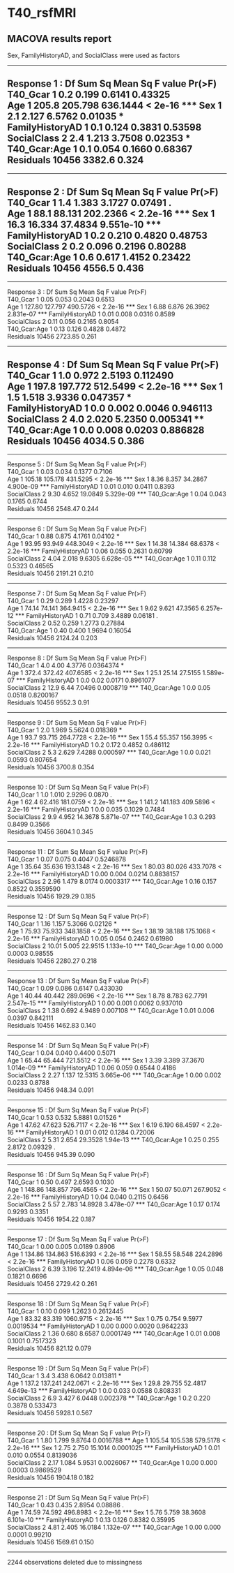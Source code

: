 # T40_rsfMRI
## MACOVA results report
Sex, FamilyHistoryAD, and SocialClass were used as factors

--- 
Response 1 :
                   Df Sum Sq Mean Sq  F value  Pr(>F)    
T40_Gcar            1    0.2   0.199   0.6141 0.43325    
Age                 1  205.8 205.798 636.1444 < 2e-16 ***
Sex                 1    2.1   2.127   6.5762 0.01035 *  
FamilyHistoryAD     1    0.1   0.124   0.3831 0.53598    
SocialClass         2    2.4   1.213   3.7508 0.02353 *  
T40_Gcar:Age        1    0.1   0.054   0.1660 0.68367    
Residuals       10456 3382.6   0.324                     
---
---
 Response 2 :
                   Df Sum Sq Mean Sq  F value    Pr(>F)    
T40_Gcar            1    1.4   1.383   3.1727   0.07491 .  
Age                 1   88.1  88.131 202.2366 < 2.2e-16 ***
Sex                 1   16.3  16.334  37.4834 9.551e-10 ***
FamilyHistoryAD     1    0.2   0.210   0.4820   0.48753    
SocialClass         2    0.2   0.096   0.2196   0.80288    
T40_Gcar:Age        1    0.6   0.617   1.4152   0.23422    
Residuals       10456 4556.5   0.436                       
---
---
 Response 3 :
                   Df  Sum Sq Mean Sq  F value    Pr(>F)    
T40_Gcar            1    0.05   0.053   0.2043    0.6513    
Age                 1  127.80 127.797 490.5726 < 2.2e-16 ***
Sex                 1    6.88   6.876  26.3962 2.831e-07 ***
FamilyHistoryAD     1    0.01   0.008   0.0316    0.8589    
SocialClass         2    0.11   0.056   0.2165    0.8054    
T40_Gcar:Age        1    0.13   0.126   0.4828    0.4872    
Residuals       10456 2723.85   0.261                       

---
 Response 4 :
                   Df Sum Sq Mean Sq  F value    Pr(>F)    
T40_Gcar            1    1.0   0.972   2.5193  0.112490    
Age                 1  197.8 197.772 512.5499 < 2.2e-16 ***
Sex                 1    1.5   1.518   3.9336  0.047357 *  
FamilyHistoryAD     1    0.0   0.002   0.0046  0.946113    
SocialClass         2    4.0   2.020   5.2350  0.005341 ** 
T40_Gcar:Age        1    0.0   0.008   0.0203  0.886828    
Residuals       10456 4034.5   0.386                       
---
---
 Response 5 :
                   Df  Sum Sq Mean Sq  F value    Pr(>F)    
T40_Gcar            1    0.03   0.034   0.1377    0.7106    
Age                 1  105.18 105.178 431.5295 < 2.2e-16 ***
Sex                 1    8.36   8.357  34.2867 4.900e-09 ***
FamilyHistoryAD     1    0.01   0.010   0.0411    0.8393    
SocialClass         2    9.30   4.652  19.0849 5.329e-09 ***
T40_Gcar:Age        1    0.04   0.043   0.1765    0.6744    
Residuals       10456 2548.47   0.244                       

---
 Response 6 :
                   Df  Sum Sq Mean Sq  F value    Pr(>F)    
T40_Gcar            1    0.88   0.875   4.1761   0.04102 *  
Age                 1   93.95  93.949 448.3049 < 2.2e-16 ***
Sex                 1   14.38  14.384  68.6378 < 2.2e-16 ***
FamilyHistoryAD     1    0.06   0.055   0.2631   0.60799    
SocialClass         2    4.04   2.018   9.6305 6.628e-05 ***
T40_Gcar:Age        1    0.11   0.112   0.5323   0.46565    
Residuals       10456 2191.21   0.210                       

---
 Response 7 :
                   Df  Sum Sq Mean Sq  F value    Pr(>F)    
T40_Gcar            1    0.29   0.289   1.4228   0.23297    
Age                 1   74.14  74.141 364.9415 < 2.2e-16 ***
Sex                 1    9.62   9.621  47.3565 6.257e-12 ***
FamilyHistoryAD     1    0.71   0.709   3.4889   0.06181 .  
SocialClass         2    0.52   0.259   1.2773   0.27884    
T40_Gcar:Age        1    0.40   0.400   1.9694   0.16054    
Residuals       10456 2124.24   0.203                       

---
 Response 8 :
                   Df Sum Sq Mean Sq  F value    Pr(>F)    
T40_Gcar            1    4.0    4.00   4.3776 0.0364374 *  
Age                 1  372.4  372.42 407.6585 < 2.2e-16 ***
Sex                 1   25.1   25.14  27.5155 1.589e-07 ***
FamilyHistoryAD     1    0.0    0.02   0.0171 0.8961077    
SocialClass         2   12.9    6.44   7.0496 0.0008719 ***
T40_Gcar:Age        1    0.0    0.05   0.0518 0.8200167    
Residuals       10456 9552.3    0.91                       

---
 Response 9 :
                   Df Sum Sq Mean Sq  F value    Pr(>F)    
T40_Gcar            1    2.0   1.969   5.5624  0.018369 *  
Age                 1   93.7  93.715 264.7728 < 2.2e-16 ***
Sex                 1   55.4  55.357 156.3995 < 2.2e-16 ***
FamilyHistoryAD     1    0.2   0.172   0.4852  0.486112    
SocialClass         2    5.3   2.629   7.4288  0.000597 ***
T40_Gcar:Age        1    0.0   0.021   0.0593  0.807654    
Residuals       10456 3700.8   0.354                       

---
 Response 10 :
                   Df Sum Sq Mean Sq  F value    Pr(>F)    
T40_Gcar            1    1.0   1.010   2.9296    0.0870 .  
Age                 1   62.4  62.416 181.0759 < 2.2e-16 ***
Sex                 1  141.2 141.183 409.5896 < 2.2e-16 ***
FamilyHistoryAD     1    0.0   0.035   0.1029    0.7484    
SocialClass         2    9.9   4.952  14.3678 5.871e-07 ***
T40_Gcar:Age        1    0.3   0.293   0.8499    0.3566    
Residuals       10456 3604.1   0.345                       

---
 Response 11 :
                   Df  Sum Sq Mean Sq  F value    Pr(>F)    
T40_Gcar            1    0.07   0.075   0.4047 0.5246878    
Age                 1   35.64  35.636 193.1348 < 2.2e-16 ***
Sex                 1   80.03  80.026 433.7078 < 2.2e-16 ***
FamilyHistoryAD     1    0.00   0.004   0.0214 0.8838157    
SocialClass         2    2.96   1.479   8.0174 0.0003317 ***
T40_Gcar:Age        1    0.16   0.157   0.8522 0.3559590    
Residuals       10456 1929.29   0.185                       

---
 Response 12 :
                   Df  Sum Sq Mean Sq  F value    Pr(>F)    
T40_Gcar            1    1.16   1.157   5.3066   0.02126 *  
Age                 1   75.93  75.933 348.1858 < 2.2e-16 ***
Sex                 1   38.19  38.188 175.1068 < 2.2e-16 ***
FamilyHistoryAD     1    0.05   0.054   0.2462   0.61980    
SocialClass         2   10.01   5.005  22.9515 1.133e-10 ***
T40_Gcar:Age        1    0.00   0.000   0.0003   0.98555    
Residuals       10456 2280.27   0.218                       

---
 Response 13 :
                   Df  Sum Sq Mean Sq  F value    Pr(>F)    
T40_Gcar            1    0.09   0.086   0.6147  0.433030    
Age                 1   40.44  40.442 289.0696 < 2.2e-16 ***
Sex                 1    8.78   8.783  62.7791 2.547e-15 ***
FamilyHistoryAD     1    0.00   0.001   0.0062  0.937010    
SocialClass         2    1.38   0.692   4.9489  0.007108 ** 
T40_Gcar:Age        1    0.01   0.006   0.0397  0.842111    
Residuals       10456 1462.83   0.140                       

---
 Response 14 :
                   Df Sum Sq Mean Sq  F value    Pr(>F)    
T40_Gcar            1   0.04   0.040   0.4400    0.5071    
Age                 1  65.44  65.444 721.5512 < 2.2e-16 ***
Sex                 1   3.39   3.389  37.3670 1.014e-09 ***
FamilyHistoryAD     1   0.06   0.059   0.6544    0.4186    
SocialClass         2   2.27   1.137  12.5315 3.665e-06 ***
T40_Gcar:Age        1   0.00   0.002   0.0233    0.8788    
Residuals       10456 948.34   0.091                       

---
 Response 15 :
                   Df Sum Sq Mean Sq  F value    Pr(>F)    
T40_Gcar            1   0.53   0.532   5.8881   0.01526 *  
Age                 1  47.62  47.623 526.7117 < 2.2e-16 ***
Sex                 1   6.19   6.190  68.4597 < 2.2e-16 ***
FamilyHistoryAD     1   0.01   0.012   0.1284   0.72006    
SocialClass         2   5.31   2.654  29.3528  1.94e-13 ***
T40_Gcar:Age        1   0.25   0.255   2.8172   0.09329 .  
Residuals       10456 945.39   0.090                       

---
 Response 16 :
                   Df  Sum Sq Mean Sq  F value    Pr(>F)    
T40_Gcar            1    0.50   0.497   2.6593    0.1030    
Age                 1  148.86 148.857 796.4565 < 2.2e-16 ***
Sex                 1   50.07  50.071 267.9052 < 2.2e-16 ***
FamilyHistoryAD     1    0.04   0.040   0.2115    0.6456    
SocialClass         2    5.57   2.783  14.8928 3.478e-07 ***
T40_Gcar:Age        1    0.17   0.174   0.9293    0.3351    
Residuals       10456 1954.22   0.187                       

---
 Response 17 :
                   Df  Sum Sq Mean Sq  F value    Pr(>F)    
T40_Gcar            1    0.00   0.005   0.0189    0.8906    
Age                 1  134.86 134.863 516.6393 < 2.2e-16 ***
Sex                 1   58.55  58.548 224.2896 < 2.2e-16 ***
FamilyHistoryAD     1    0.06   0.059   0.2278    0.6332    
SocialClass         2    6.39   3.196  12.2419 4.894e-06 ***
T40_Gcar:Age        1    0.05   0.048   0.1821    0.6696    
Residuals       10456 2729.42   0.261                       

---
 Response 18 :
                   Df Sum Sq Mean Sq   F value    Pr(>F)    
T40_Gcar            1   0.10   0.099    1.2623 0.2612445    
Age                 1  83.32  83.319 1060.9715 < 2.2e-16 ***
Sex                 1   0.75   0.754    9.5977 0.0019534 ** 
FamilyHistoryAD     1   0.00   0.000    0.0020 0.9642233    
SocialClass         2   1.36   0.680    8.6587 0.0001749 ***
T40_Gcar:Age        1   0.01   0.008    0.1001 0.7517323    
Residuals       10456 821.12   0.079                        

---
 Response 19 :
                   Df Sum Sq Mean Sq  F value    Pr(>F)    
T40_Gcar            1    3.4   3.438   6.0642  0.013811 *  
Age                 1  137.2 137.241 242.0671 < 2.2e-16 ***
Sex                 1   29.8  29.755  52.4817 4.649e-13 ***
FamilyHistoryAD     1    0.0   0.033   0.0588  0.808331    
SocialClass         2    6.9   3.427   6.0448  0.002378 ** 
T40_Gcar:Age        1    0.2   0.220   0.3878  0.533473    
Residuals       10456 5928.1   0.567                       

---
 Response 20 :
                   Df  Sum Sq Mean Sq  F value    Pr(>F)    
T40_Gcar            1    1.80   1.799   9.8764 0.0016788 ** 
Age                 1  105.54 105.538 579.5178 < 2.2e-16 ***
Sex                 1    2.75   2.750  15.1014 0.0001025 ***
FamilyHistoryAD     1    0.01   0.010   0.0554 0.8139036    
SocialClass         2    2.17   1.084   5.9531 0.0026067 ** 
T40_Gcar:Age        1    0.00   0.000   0.0003 0.9869529    
Residuals       10456 1904.18   0.182                       

---
 Response 21 :
                   Df  Sum Sq Mean Sq  F value    Pr(>F)    
T40_Gcar            1    0.43   0.435   2.8954   0.08886 .  
Age                 1   74.59  74.592 496.8983 < 2.2e-16 ***
Sex                 1    5.76   5.759  38.3608 6.101e-10 ***
FamilyHistoryAD     1    0.13   0.126   0.8382   0.35995    
SocialClass         2    4.81   2.405  16.0184 1.132e-07 ***
T40_Gcar:Age        1    0.00   0.000   0.0001   0.99210    
Residuals       10456 1569.61   0.150                       

---

2244 observations deleted due to missingness
